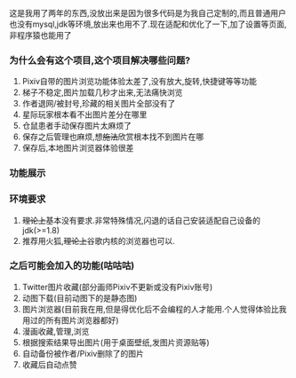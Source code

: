 这是我用了两年的东西,没放出来是因为很多代码是为我自己定制的,而且普通用户也没有mysql,jdk等环境,放出来也用不了.现在适配和优化了一下,加了设置等页面,非程序猿也能用了

### 为什么会有这个项目,这个项目解决哪些问题?

1. Pixiv自带的图片浏览功能体验太差了,没有放大,旋转,快捷键等等功能
2. 梯子不稳定,图片加载几秒才出来,无法痛快浏览
3. 作者退网/被封号,珍藏的相关图片全部没有了
4. 星际玩家根本看不出图片差分在哪里
5. 仓鼠患者手动保存图片太麻烦了
6. 保存之后管理也麻烦,想~~施法~~欣赏根本找不到图片在哪
7. 保存后,本地图片浏览器体验很差

### 功能展示


### 环境要求
1. ~~理论上~~基本没有要求.非常特殊情况,闪退的话自己安装适配自己设备的jdk(>=1.8)
2. 推荐用火狐,~~理论上~~谷歌内核的浏览器也可以.

### 之后可能会加入的功能(咕咕咕)

1. Twitter图片收藏(部分画师Pixiv不更新或没有Pixiv账号)
2. 动图下载(目前动图下的是静态图)
3. 图片浏览器(目前我在用,但是得优化后不会编程的人才能用.个人觉得体验比我用过的所有图片浏览器都好)
4. 漫画收藏,管理,浏览
5. 根据搜索结果导出图片(用于桌面壁纸,发图片资源贴等)
6. 自动备份被作者/Pixiv删除了的图片
7. 收藏后自动点赞
